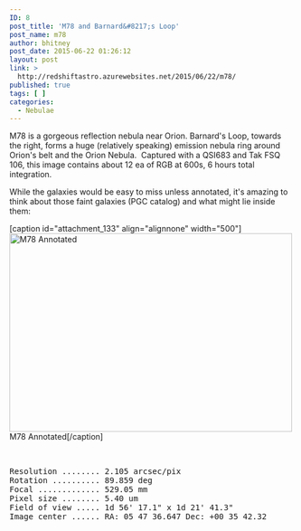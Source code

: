 ```yaml
---
ID: 8
post_title: 'M78 and Barnard&#8217;s Loop'
post_name: m78
author: bhitney
post_date: 2015-06-22 01:26:12
layout: post
link: >
  http://redshiftastro.azurewebsites.net/2015/06/22/m78/
published: true
tags: [ ]
categories:
  - Nebulae
---
```

M78 is a gorgeous reflection nebula near Orion. Barnard's Loop, towards the right, forms a huge (relatively speaking) emission nebula ring around Orion's belt and the Orion Nebula.  Captured with a QSI683 and Tak FSQ 106, this image contains about 12 ea of RGB at 600s, 6 hours total integration.

While the galaxies would be easy to miss unless annotated, it's amazing to think about those faint galaxies (PGC catalog) and what might lie inside them:

[caption id="attachment_133" align="alignnone" width="500"]<a href="http://redshiftastro.azurewebsites.net/wp-content/uploads/2015/11/m78_annotated.jpg"><img class="size-medium wp-image-133" src="http://redshiftastro.azurewebsites.net/wp-content/uploads/2015/11/m78_annotated-500x351.jpg" alt="M78 Annotated" width="500" height="351" /></a> M78 Annotated[/caption]

&nbsp;
<pre>Resolution ........ 2.105 arcsec/pix
Rotation .......... 89.859 deg
Focal ............. 529.05 mm
Pixel size ........ 5.40 um
Field of view ..... 1d 56' 17.1" x 1d 21' 41.3"
Image center ...... RA: 05 47 36.647 Dec: +00 35 42.32</pre>